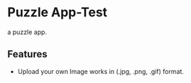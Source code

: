 
# Puzzle App-Test

a puzzle app.




## Features

- Upload your own Image works in (.jpg, .png, .gif) format.


